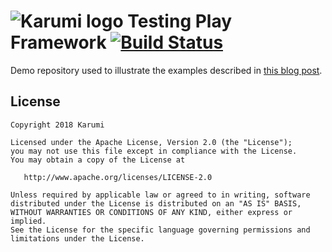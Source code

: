 # ![Karumi logo][karumilogo] Testing Play Framework [![Build Status](https://travis-ci.org/Karumi/TestingPlayFramework.svg?branch=master)](https://travis-ci.org/Karumi/TestingPlayFramework)

Demo repository used to illustrate the examples described in [this blog post](testing-with-h2-in-play-framework).

License
-------

    Copyright 2018 Karumi

    Licensed under the Apache License, Version 2.0 (the "License");
    you may not use this file except in compliance with the License.
    You may obtain a copy of the License at

       http://www.apache.org/licenses/LICENSE-2.0

    Unless required by applicable law or agreed to in writing, software
    distributed under the License is distributed on an "AS IS" BASIS,
    WITHOUT WARRANTIES OR CONDITIONS OF ANY KIND, either express or implied.
    See the License for the specific language governing permissions and
    limitations under the License.

[karumilogo]: https://cloud.githubusercontent.com/assets/858090/11626547/e5a1dc66-9ce3-11e5-908d-537e07e82090.png